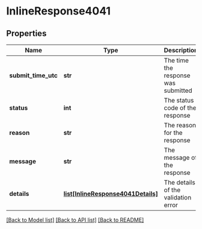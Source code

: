 # InlineResponse4041

## Properties
Name | Type | Description | Notes
------------ | ------------- | ------------- | -------------
**submit_time_utc** | **str** | The time the response was submitted | [optional] 
**status** | **int** | The status code of the response | [optional] 
**reason** | **str** | The reason for the response | [optional] 
**message** | **str** | The message of the response | [optional] 
**details** | [**list[InlineResponse4041Details]**](InlineResponse4041Details.md) | The details of the validation error | [optional] 

[[Back to Model list]](../README.md#documentation-for-models) [[Back to API list]](../README.md#documentation-for-api-endpoints) [[Back to README]](../README.md)


